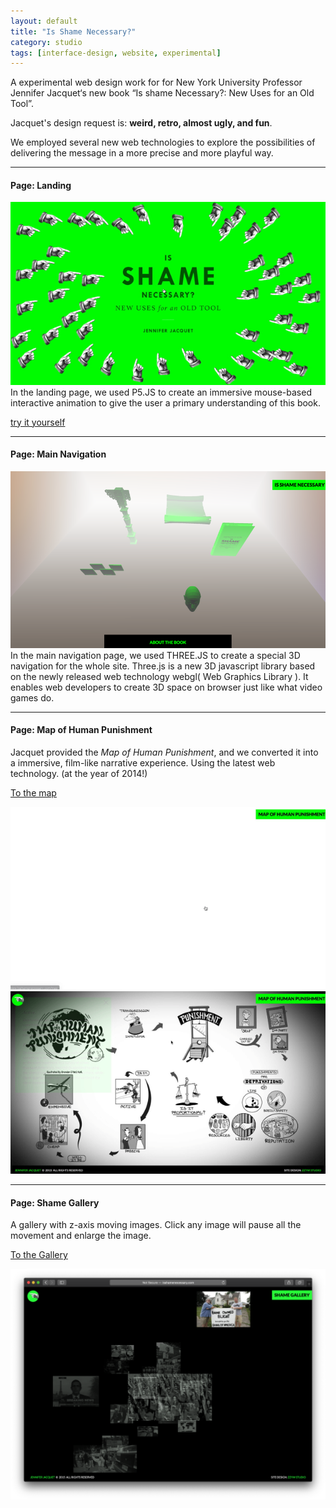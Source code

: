 ```yaml
---
layout: default
title: "Is Shame Necessary?"
category: studio
tags: [interface-design, website, experimental]
---
```


A experimental web design work for for New York University Professor Jennifer Jacquet‘s new book “Is shame Necessary?: New Uses for an Old Tool”.

Jacquet's design request is: **weird, retro, almost ugly, and fun**.

We employed several new web technologies to explore the possibilities of delivering the message in a more precise and more playful way.

---

#### Page: Landing

![landing page](/assets/image/isshamenecessary_homepage.gif)
In the landing page, we used P5.JS to create an immersive mouse-based interactive animation to give the user a primary understanding of this book.


[try it yourself](http://www.isshamenecessary.com/)

---

#### Page: Main Navigation

![landing page](/assets/image/isshamenecessary_1.png)
In the main navigation page, we used THREE.JS to create a special 3D navigation for the whole site. Three.js is a new 3D javascript library based on the newly released web technology webgl( Web Graphics Library ). It enables web developers to create 3D space on browser just like what video games do.

---

#### Page: Map of Human Punishment

Jacquet provided the *Map of Human Punishment*, and we converted it into a immersive, film-like narrative experience. Using the latest web technology. (at the year of 2014!)

[To the map](http://www.isshamenecessary.com/map)

![map page 1](/assets/image/isshamenecessary_map_0.gif)
![map page 2](/assets/image/isshamenecessary_map_2.gif)

---

#### Page: Shame Gallery

A gallery with z-axis moving images. Click any image will pause all the movement and enlarge the image.

[To the Gallery](http://www.isshamenecessary.com/shamegallery)

![gallery](/assets/image/isshamenecessary_safari_2.png)
